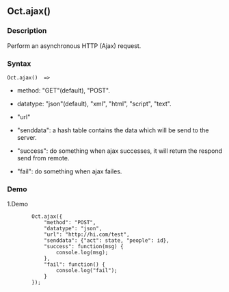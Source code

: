 ## Oct.ajax()

### Description

Perform an asynchronous HTTP (Ajax) request.

### Syntax
	Oct.ajax()  => 

- method: "GET"(default), "POST".

- datatype: "json"(default), "xml", "html", "script", "text".

- "url"

- "senddata": a hash table contains the data which will be send to the server.

- "success": do something when ajax successes, it will return the respond send from remote.

- "fail": do something when ajax failes.

### Demo

1.Demo

			Oct.ajax({
				"method": "POST",
				"datatype": "json",
				"url": "http://hi.com/test",
				"senddata": {"act": state, "people": id},
				"success": function(msg) {
					console.log(msg);
				},
				"fail": function() {
					console.log("fail");
				}
			});